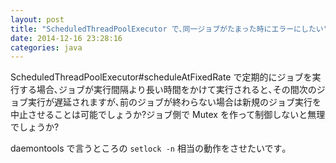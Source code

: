 ```yaml
---
layout: post
title: "ScheduledThreadPoolExecutor で､同一ジョブがたまった時にエラーにしたい"
date: 2014-12-16 23:28:16
categories: java
---
```

<p>ScheduledThreadPoolExecutor#scheduleAtFixedRate で定期的にジョブを実行する場合､ジョブが実行間隔より長い時間をかけて実行されると､その間次のジョブ実行が遅延されますが､前のジョブが終わらない場合は新規のジョブ実行を中止させることは可能でしょうか?ジョブ側で Mutex を作って制御しないと無理でしょうか?</p>

<p>daemontools で言うところの <code>setlock -n</code> 相当の動作をさせたいです｡</p>
